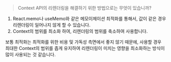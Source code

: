 > Context API의 리렌더링을 해결하기 위한 방법으로는 무엇이 있습니까?

1. React.memo나 useMemo와 같은 메모이제이션 최적화를 통해서, 값이 같은 경우 리렌더링이 일어나지 않게 할 수 있습니다.
2. Context의 범위를 최소화 하여, 리렌더링의 범위를 축소하여 사용합니다.

보통 최적화는 최적화를 위한 비용 및 가독성 측면에서 좋지 않기 때문에, 사용할 경우 최대한 Context의 범위를 좁게 유지하여 리렌더링이 미치는 영향을 최소화하는 방식이 많이 사용되는 것 같습니다.

